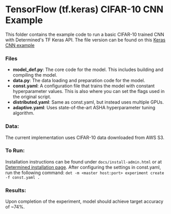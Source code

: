 # TensorFlow (tf.keras) CIFAR-10 CNN Example

This folder contains the example code to run a basic CIFAR-10 trained CNN with Determined's TF Keras API. 
The file version can be found on this [Keras CNN example](https://github.com/fchollet/keras/blob/master/examples/cifar10_cnn.py)

### Files
* **model_def.py**: The core code for the model. This includes building and compiling the model.
* **data.py**: The data loading and preparation code for the model.
* **const.yaml**: A configuration file that trains the model with constant hyperparameter values. This is also where you can set the flags used in the original script.
* **distributed.yaml**: Same as const.yaml, but instead uses multiple GPUs.
* **adaptive.yaml**: Uses state-of-the-art ASHA hyperparameter tuning algorithm.

### Data:
The current implementation uses CIFAR-10 data downloaded from AWS S3.

### To Run:
Installation instructions can be found under `docs/install-admin.html` or at [Determined installation page](https://docs.determined.ai/latest/index.html). 
After configuring the settings in const.yaml, run the following command: `det -m <master host:port> experiment create -f const.yaml . `

### Results:
Upon completion of the experiment, model should achieve target accuracy of ~74%.
